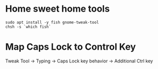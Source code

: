 # Home sweet home tools
``` 
sudo apt install -y fish gnome-tweak-tool
chsh -s `which fish`
```

# Map Caps Lock to Control Key
Tweak Tool -> Typing -> Caps Lock key behavior -> Additional Ctrl key
